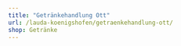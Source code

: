 ```yaml
---
title: "Getränkehandlung Ott"
url: /lauda-koenigshofen/getraenkehandlung-ott/
shop: Getränke
---
```

